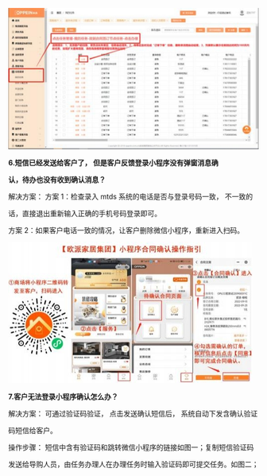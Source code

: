 ![](Aspose.Words.a3e72162-6a76-4a8c-9661-32f7707cded5.007.jpeg)


<a name="bookmark6"></a>**6.短信已经发送给客户了， 但是客户反馈登录小程序没有弹窗消息确**

**认，待办也没有收到确认消息？**

解决方案：  方案 1：检查录入 mtds 系统的电话是否与登录号码一致， 不一致的

话，直接退出重新输入正确的手机号码登录即可。

方案 2：如果客户电话一致的情况，让客户删除微信小程序，重新进入扫码。


![](Aspose.Words.a3e72162-6a76-4a8c-9661-32f7707cded5.005.jpeg)




**7.客户无法登录小程序确认怎么办？**

解决方案：  可通过验证码验证，  点击发送确认短信后，  系统自动下发含确认验证

码短信给客户。

操作步骤： 短信中含有验证码和跳转微信小程序的链接如图一；复制短信验证码

发送给导购人员，由任务办理人在办理任务时输入验证码即可提交任务。如图二；




